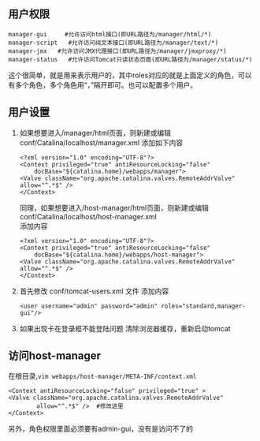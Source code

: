 ## 用户权限
```
manager-gui     #允许访问html接口(即URL路径为/manager/html/*)
manager-script   #允许访问纯文本接口(即URL路径为/manager/text/*)
manager-jmx   #允许访问JMX代理接口(即URL路径为/manager/jmxproxy/*)
manager-status   #允许访问Tomcat只读状态页面(即URL路径为/manager/status/*)
```
<user username="用户名" password="密码" roles="角色（可多个）"/>这个很简单，就是用来表示用户的，其中roles对应的就是上面定义的角色，可以有多个角色，多个角色用“，”隔开即可。也可以配置多个用户。  
## 用户设置
1. 如果想要进入/manager/html页面，则新建或编辑conf/Catalina/localhost/manager.xml
    添加如下内容  
    ```
    <?xml version="1.0" encoding="UTF-8"?>
    <Context privileged="true" antiResourceLocking="false"
        docBase="${catalina.home}/webapps/manager">
    <Valve className="org.apache.catalina.valves.RemoteAddrValve" allow="^.*$" />
    </Context>
    ```
    同理，如果想要进入/host-manager/html页面，则新建或编辑conf/Catalina/localhost/host-manager.xml  
    添加内容 
    ```
    <?xml version="1.0" encoding="UTF-8"?>
    <Context privileged="true" antiResourceLocking="false"
        docBase="${catalina.home}/webapps/host-manager">
    <Valve className="org.apache.catalina.valves.RemoteAddrValve" allow="^.*$" />
    </Context>
    ```

2. 首先修改 conf/tomcat-users.xml 文件
    添加内容
    ```
    <user username="admin" password="admin" roles="standard,manager-gui"/>
    ```

3. 如果出现卡在登录框不能登陆问题
    清除浏览器缓存，重新启动tomcat  
## 访问host-manager
在根目录,`vim webapps/host-manager/META-INF/context.xml`  
```
<Context antiResourceLocking="false" privileged="true" >
<Valve className="org.apache.catalina.valves.RemoteAddrValve"
        allow="^.*$" />  #修改这里
</Context>
```
另外，角色权限里面必须要有admin-gui，没有是访问不了的
    


